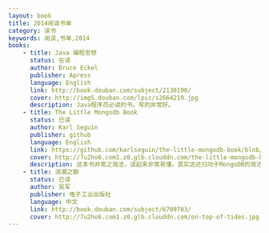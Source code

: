```yaml
---
layout: book
title: 2014阅读书单
category: 读书
keywords: 阅读,书单,2014
books: 
    - title: Java 编程思想
      status: 在读
      author: Bruce Eckel
      publisher: Apress
      language: English
      link: http://book.douban.com/subject/2130190/
      cover: http://img5.douban.com/lpic/s2664219.jpg
      description: Java程序员必读的书。写的非常好。
    - title: The Little Mongodb Book
      status: 已读
      author: Karl Seguin
      publisher: github
      language: English
      link: https://github.com/karlseguin/the-little-mongodb-book/blob/master/en/mongodb.markdown
      cover: http://7u2ho6.com1.z0.glb.clouddn.com/the-little-mongodb-book.png
      description: 这本书非常之简洁，读起来非常易懂，其实这还归功于MongoDB的简洁。NoSQL与MySQL最大的区别在于它是为一些特定的场景设计的，如MongoDB、Redis、Cassandra等。MongoDB是其中更加通用的一个方案，从MySQL往MongoDB转，几乎不需要太大变化。
    - title: 浪潮之巅
      status: 已读
      author: 吴军
      publisher: 电子工业出版社
      language: 中文
      link: http://book.douban.com/subject/6709783/
      cover: http://7u2ho6.com1.z0.glb.clouddn.com/on-top-of-tides.jpg
---
```

